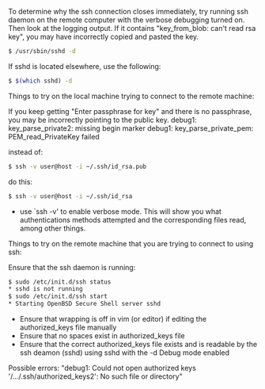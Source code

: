 To determine why the ssh connection closes immediately, try running ssh daemon on the remote computer with the verbose debugging turned on. Then look at the logging output. If it contains "key_from_blob: can't read rsa key", you may have incorrectly copied and pasted the key.

```bash
$ /usr/sbin/sshd -d
```

If sshd is located elsewhere, use the following:

```bash
$ $(which sshd) -d
```

Things to try on the local machine trying to connect to the remote machine:

If you keep getting "Enter passphrase for key" and there is no passphrase, you may be incorrectly pointing to the public key.
debug1: key_parse_private2: missing begin marker
debug1: key_parse_private_pem: PEM_read_PrivateKey failed


instead of:
```bash
$ ssh -v user@host -i ~/.ssh/id_rsa.pub
```

do this:
```bash
$ ssh -v user@host -i ~/.ssh/id_rsa
```


* use `ssh -v'  to enable verbose mode. This will show you what authentications methods attempted and the corresponding files read, among other things.


Things to try on the remote machine that you are trying to connect to using ssh:

Ensure that the ssh daemon is running:
```bash
$ sudo /etc/init.d/ssh status
* sshd is not running
$ sudo /etc/init.d/ssh start
* Starting OpenBSD Secure Shell server sshd
```


* Ensure that wrapping is off in vim (or editor) if editing the authorized_keys file manually
* Ensure that no spaces exist in authorized_keys file
* Ensure that the correct authorized_keys file exists and is readable
by the ssh deamon (sshd) using sshd with the -d Debug mode enabled


Possible errors: "debug1: Could not open authorized keys '/.../.ssh/authorized_keys2': No such file or directory"